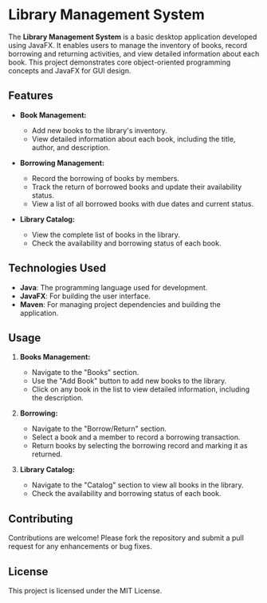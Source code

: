 # Library Management System

The **Library Management System** is a basic desktop application developed using JavaFX. It enables users to manage the inventory of books, record borrowing and returning activities, and view detailed information about each book. This project demonstrates core object-oriented programming concepts and JavaFX for GUI design.

## Features

- **Book Management:**
  - Add new books to the library's inventory.
  - View detailed information about each book, including the title, author, and description.

- **Borrowing Management:**
  - Record the borrowing of books by members.
  - Track the return of borrowed books and update their availability status.
  - View a list of all borrowed books with due dates and current status.

- **Library Catalog:**
  - View the complete list of books in the library.
  - Check the availability and borrowing status of each book.

## Technologies Used

- **Java**: The programming language used for development.
- **JavaFX**: For building the user interface.
- **Maven**: For managing project dependencies and building the application.

## Usage

1. **Books Management:**
   - Navigate to the "Books" section.
   - Use the "Add Book" button to add new books to the library.
   - Click on any book in the list to view detailed information, including the description.

2. **Borrowing:**
   - Navigate to the "Borrow/Return" section.
   - Select a book and a member to record a borrowing transaction.
   - Return books by selecting the borrowing record and marking it as returned.

3. **Library Catalog:**
   - Navigate to the "Catalog" section to view all books in the library.
   - Check the availability and borrowing status of each book.

## Contributing

Contributions are welcome! Please fork the repository and submit a pull request for any enhancements or bug fixes.

## License

This project is licensed under the MIT License.

